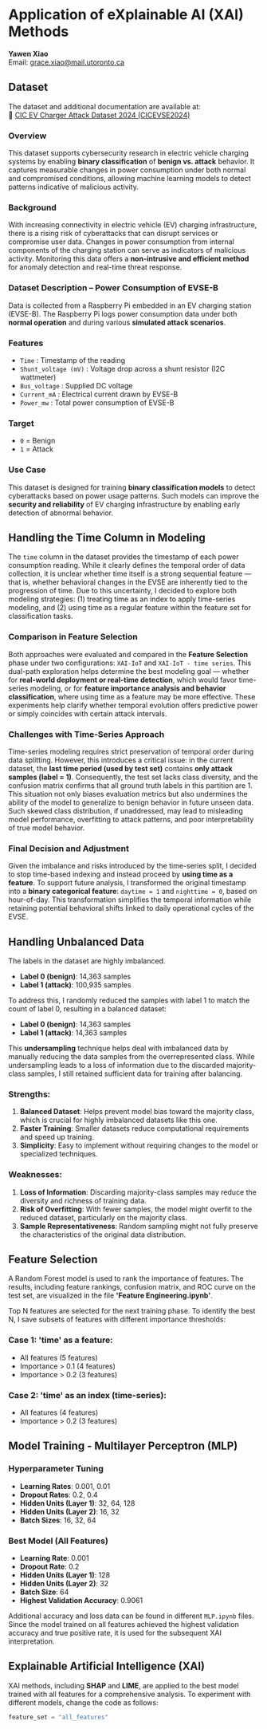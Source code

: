 # Application of eXplainable AI (XAI) Methods

**Yawen Xiao**  
Email: [grace.xiao@mail.utoronto.ca](mailto:grace.xiao@mail.utoronto.ca)

## Dataset

The dataset and additional documentation are available at:  
🔗 [CIC EV Charger Attack Dataset 2024 (CICEVSE2024)](https://www.unb.ca/cic/datasets/evse-dataset-2024.html)

### Overview

This dataset supports cybersecurity research in electric vehicle charging systems by enabling **binary classification** of **benign vs. attack** behavior. It captures measurable changes in power consumption under both normal and compromised conditions, allowing machine learning models to detect patterns indicative of malicious activity.

### Background

With increasing connectivity in electric vehicle (EV) charging infrastructure, there is a rising risk of cyberattacks that can disrupt services or compromise user data. Changes in power consumption from internal components of the charging station can serve as indicators of malicious activity. Monitoring this data offers a **non-intrusive and efficient method** for anomaly detection and real-time threat response.

### Dataset Description – Power Consumption of EVSE-B

Data is collected from a Raspberry Pi embedded in an EV charging station (EVSE-B). The Raspberry Pi logs power consumption data under both **normal operation** and during various **simulated attack scenarios**.

### Features

- `Time` : Timestamp of the reading  
- `Shunt_voltage (mV)` : Voltage drop across a shunt resistor (I2C wattmeter)  
- `Bus_voltage` : Supplied DC voltage  
- `Current_mA` : Electrical current drawn by EVSE-B  
- `Power_mw` : Total power consumption of EVSE-B  

### Target

- `0` = Benign  
- `1` = Attack  

### Use Case

This dataset is designed for training **binary classification models** to detect cyberattacks based on power usage patterns. Such models can improve the **security and reliability** of EV charging infrastructure by enabling early detection of abnormal behavior.

## Handling the Time Column in Modeling

The `time` column in the dataset provides the timestamp of each power consumption reading. While it clearly defines the temporal order of data collection, it is unclear whether time itself is a strong sequential feature — that is, whether behavioral changes in the EVSE are inherently tied to the progression of time. Due to this uncertainty, I decided to explore both modeling strategies: (1) treating time as an index to apply time-series modeling, and (2) using time as a regular feature within the feature set for classification tasks.

### Comparison in Feature Selection

Both approaches were evaluated and compared in the **Feature Selection** phase under two configurations: `XAI-IoT` and `XAI-IoT - time series`. This dual-path exploration helps determine the best modeling goal — whether for **real-world deployment or real-time detection**, which would favor time-series modeling, or for **feature importance analysis and behavior classification**, where using time as a feature may be more effective. These experiments help clarify whether temporal evolution offers predictive power or simply coincides with certain attack intervals.

### Challenges with Time-Series Approach

Time-series modeling requires strict preservation of temporal order during data splitting. However, this introduces a critical issue: in the current dataset, the **last time period (used by test set)** contains **only attack samples (label = 1)**. Consequently, the test set lacks class diversity, and the confusion matrix confirms that all ground truth labels in this partition are 1. This situation not only biases evaluation metrics but also undermines the ability of the model to generalize to benign behavior in future unseen data. Such skewed class distribution, if unaddressed, may lead to misleading model performance, overfitting to attack patterns, and poor interpretability of true model behavior.

### Final Decision and Adjustment

Given the imbalance and risks introduced by the time-series split, I decided to stop time-based indexing and instead proceed by **using time as a feature**. To support future analysis, I transformed the original timestamp into a **binary categorical feature**: `daytime = 1` and `nighttime = 0`, based on hour-of-day. This transformation simplifies the temporal information while retaining potential behavioral shifts linked to daily operational cycles of the EVSE.

## Handling Unbalanced Data

The labels in the dataset are highly imbalanced.
- **Label 0 (benign)**: 14,363 samples  
- **Label 1 (attack)**: 100,935 samples  

To address this, I randomly reduced the samples with label 1 to match the count of label 0, resulting in a balanced dataset:  
- **Label 0 (benign)**: 14,363 samples  
- **Label 1 (attack)**: 14,363 samples  

This **undersampling** technique helps deal with imbalanced data by manually reducing the data samples from the overrepresented class. While undersampling leads to a loss of information due to the discarded majority-class samples, I still retained sufficient data for training after balancing.

### Strengths:
1. **Balanced Dataset**: Helps prevent model bias toward the majority class, which is crucial for highly imbalanced datasets like this one.
2. **Faster Training**: Smaller datasets reduce computational requirements and speed up training.
3. **Simplicity**: Easy to implement without requiring changes to the model or specialized techniques.

### Weaknesses:
1. **Loss of Information**: Discarding majority-class samples may reduce the diversity and richness of training data.
2. **Risk of Overfitting**: With fewer samples, the model might overfit to the reduced dataset, particularly on the majority class.
3. **Sample Representativeness**: Random sampling might not fully preserve the characteristics of the original data distribution.

## Feature Selection

A Random Forest model is used to rank the importance of features. The results, including feature rankings, confusion matrix, and ROC curve on the test set, are visualized in the file **'Feature Engineering.ipynb'**.

Top N features are selected for the next training phase. To identify the best N, I save subsets of features with different importance thresholds:

### Case 1: 'time' as a feature:
- All features (5 features)
- Importance > 0.1 (4 features)
- Importance > 0.2 (3 features)

### Case 2: 'time' as an index (time-series):
- All features (4 features)
- Importance > 0.2 (3 features)

## Model Training - Multilayer Perceptron (MLP)

### Hyperparameter Tuning

- **Learning Rates**: 0.001, 0.01
- **Dropout Rates**: 0.2, 0.4
- **Hidden Units (Layer 1)**: 32, 64, 128
- **Hidden Units (Layer 2)**: 16, 32
- **Batch Sizes**: 16, 32, 64

### Best Model (All Features)

- **Learning Rate**: 0.001
- **Dropout Rate**: 0.2
- **Hidden Units (Layer 1)**: 128
- **Hidden Units (Layer 2)**: 32
- **Batch Size**: 64
- **Highest Validation Accuracy**: 0.9061

Additional accuracy and loss data can be found in different `MLP.ipynb` files. Since the model trained on all features achieved the highest validation accuracy and true positive rate, it is used for the subsequent XAI interpretation.

## Explainable Artificial Intelligence (XAI)

XAI methods, including **SHAP** and **LIME**, are applied to the best model trained with all features for a comprehensive analysis. To experiment with different models, change the code as follows: 
```python
feature_set = "all_features"
